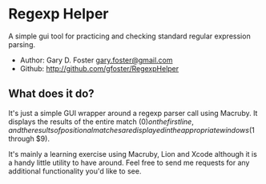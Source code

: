 # Regexp Helper

 A simple gui tool for practicing and checking standard regular expression parsing.

 * Author: Gary D. Foster <gary.foster@gmail.com>
 * Github: http://github.com/gfoster/RegexpHelper

## What does it do?

It's just a simple GUI wrapper around a regexp parser call using Macruby. It
displays the results of the entire match ($0) on the first line, and the
results of positional matches are displayed in the appropriate windows
($1 through $9).

It's mainly a learning exercise using Macruby, Lion and Xcode although it is a
handy little utility to have around.  Feel free to send me requests for any
additional functionality you'd like to see.
